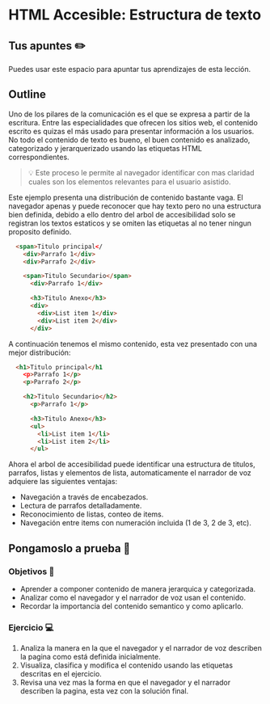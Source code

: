 # HTML Accesible: Estructura de texto

## Tus apuntes ✏️

Puedes usar este espacio para apuntar tus aprendizajes de esta lección.

## Outline

Uno de los pilares de la comunicación es el que se expresa a partir de la escritura. Entre las especialidades que ofrecen los sitios web, el contenido escrito es quizas el más usado para presentar información a los usuarios. No todo el contenido de texto es bueno, el buen contenido es analizado, categorizado y jerarquerizado usando las etiquetas HTML correspondientes. 

> 💡
> Este proceso le permite al navegador identificar con mas claridad cuales son los elementos relevantes para el usuario asistido.

Este ejemplo presenta una distribución de contenido bastante vaga. El navegador apenas y puede reconocer que hay texto pero no una estructura bien definida, debido a ello dentro del arbol de accesibilidad solo se registran los textos estaticos y se omiten las etiquetas al no tener ningun proposito definido.

```html
  <span>Titulo principal</
    <div>Parrafo 1</div>
    <div>Parrafo 2</div>

    <span>Titulo Secundario</span>
      <div>Parrafo 1</div>

      <h3>Titulo Anexo</h3>
      <div>
        <div>List item 1</div>
        <div>List item 2</div>
      </div>

```

A continuación tenemos el mismo contenido, esta vez presentado con una mejor distribución:

```html
  <h1>Titulo principal</h1
    <p>Parrafo 1</p>
    <p>Parrafo 2</p>

    <h2>Titulo Secundario</h2>
      <p>Parrafo 1</p>

      <h3>Titulo Anexo</h3>
      <ul>
        <li>List item 1</li>
        <li>List item 2</li>
      </ul>
```
Ahora el arbol de accesibilidad puede identificar una estructura de titulos, parrafos, listas y elementos de lista, automaticamente el narrador de voz adquiere las siguientes ventajas:

- Navegación a través de encabezados.
- Lectura de parrafos detalladamente.
- Reconocimiento de listas, conteo de items.
- Navegación entre items con numeración incluida (1 de 3, 2 de 3, etc).

## Pongamoslo a prueba 💪

### Objetivos 🎯
- Aprender a componer contenido de manera jerarquica y categorizada.
- Analizar como el navegador y el narrador de voz usan el contenido.
- Recordar la importancia del contenido semantico y como aplicarlo.

### Ejercicio 💻

1. Analiza la manera en la que el navegador y el narrador de voz describen la pagina como está definida inicialmente.
2. Visualiza, clasifica y modifica el contenido usando las etiquetas descritas en el ejercicio.
3. Revisa una vez mas la forma en que el navegador y el narrador describen la pagina, esta vez con la solución final.
